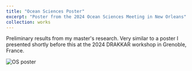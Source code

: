 ```yaml
---
title: "Ocean Sciences Poster"
excerpt: "Poster from the 2024 Ocean Sciences Meeting in New Orleans"
collection: works
---
```


Preliminary results from my master's research. Very similar to a poster I presented shortly before this at the 2024 DRAKKAR workshop in Grenoble, France. 

![OS poster](/images/RowanBrown_OS_poster_A0.png)